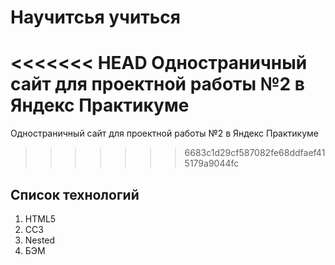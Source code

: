 # Научитсья учиться
<<<<<<< HEAD
Одностраничный сайт для проектной работы №2 в Яндекс Практикуме
=======
Одностраничный сайт для проектной работы №2 в Яндекс Практикуме  
>>>>>>> 6683c1d29cf587082fe68ddfaef415179a9044fc
## Список технологий
1. HTML5
2. CC3
3. Nested
4. БЭМ

